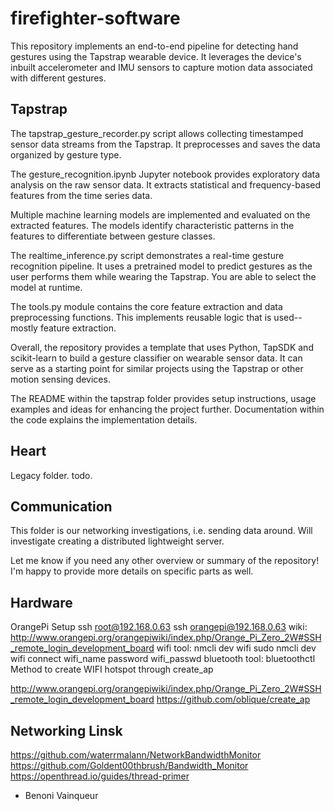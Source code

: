 # firefighter-software
This repository implements an end-to-end pipeline for detecting hand gestures using the Tapstrap wearable device. It leverages the device's inbuilt accelerometer and IMU sensors to capture motion data associated with different gestures.

## Tapstrap 
The tapstrap_gesture_recorder.py script allows collecting timestamped sensor data streams from the Tapstrap. It preprocesses and saves the data organized by gesture type.

The gesture_recognition.ipynb Jupyter notebook provides exploratory data analysis on the raw sensor data. It extracts statistical and frequency-based features from the time series data.

Multiple machine learning models are implemented and evaluated on the extracted features. The models identify characteristic patterns in the features to differentiate between gesture classes.

The realtime_inference.py script demonstrates a real-time gesture recognition pipeline. It uses a pretrained model to predict gestures as the user performs them while wearing the Tapstrap. You are able to select the model at runtime.

The tools.py module contains the core feature extraction and data preprocessing functions. This implements reusable logic that is used-- mostly feature extraction.

Overall, the repository provides a template that uses Python, TapSDK and scikit-learn to build a gesture classifier on wearable sensor data. It can serve as a starting point for similar projects using the Tapstrap or other motion sensing devices.

The README within the tapstrap folder provides setup instructions, usage examples and ideas for enhancing the project further. Documentation within the code explains the implementation details.


## Heart
Legacy folder. todo. 

## Communication 
This folder is our networking investigations, i.e. sending data around. Will investigate creating a distributed lightweight server. 

Let me know if you need any other overview or summary of the repository! I'm happy to provide more details on specific parts as well.


## Hardware
OrangePi Setup
ssh root@192.168.0.63
ssh orangepi@192.168.0.63
wiki:
http://www.orangepi.org/orangepiwiki/index.php/Orange_Pi_Zero_2W#SSH_remote_login_development_board
wifi tool:
nmcli dev wifi
sudo nmcli dev wifi connect wifi_name password wifi_passwd
bluetooth tool:
bluetoothctl
Method to create WIFI hotspot through create_ap

http://www.orangepi.org/orangepiwiki/index.php/Orange_Pi_Zero_2W#SSH_remote_login_development_board
https://github.com/oblique/create_ap


## Networking Linsk
https://github.com/waterrmalann/NetworkBandwidthMonitor
https://github.com/Goldent00thbrush/Bandwidth_Monitor
https://openthread.io/guides/thread-primer
- Benoni Vainqueur 